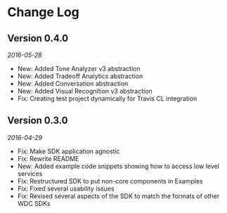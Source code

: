 Change Log
==========
## Version 0.4.0

_2016-05-28_

 * New: Added Tone Analyzer v3 abstraction
 * New: Added Tradeoff Analytics abstraction
 * New: Added Conversation abstraction
 * New: Added Visual Recognition v3 abstraction
 * Fix: Creating test project dynamically for Travis CL integration

## Version 0.3.0

_2016-04-29_

 * Fix: Make SDK application agnostic
 * Fix: Rewrite README
 * New: Added example code snippets showing how to access low level services
 * Fix: Restructured SDK to put non-core components in Examples
 * Fix: Fixed several usability issues
 * Fix: Revised several aspects of the SDK to match the formats of other WDC SDKs
